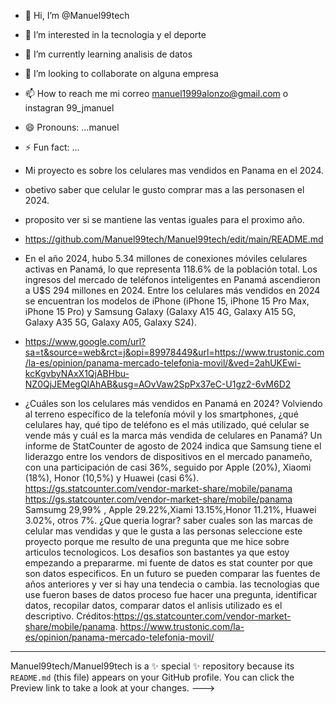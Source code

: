 - 👋 Hi, I’m @Manuel99tech
- 👀 I’m interested in la tecnologia y el deporte
- 🌱 I’m currently learning analisis de datos
- 💞️ I’m looking to collaborate on alguna empresa 
- 📫 How to reach me mi correo manuel1999alonzo@gmail.com o instagran 99_jmanuel
- 😄 Pronouns: ...manuel
- ⚡ Fun fact: ...
- Mi proyecto es sobre los celulares mas vendidos en Panama en el 2024.
- obetivo saber que celular le gusto comprar mas a las personasen el 2024.
- proposito ver si se mantiene las ventas iguales para el proximo año.
- https://github.com/Manuel99tech/Manuel99tech/edit/main/README.md
  
- En el año 2024, hubo 5.34 millones de conexiones móviles celulares activas en Panamá, lo que representa 118.6% de la población total. Los ingresos del mercado de teléfonos inteligentes en Panamá ascendieron a U$S 294 millones en 2024. Entre los celulares más vendidos en 2024 se encuentran los modelos de iPhone (iPhone 15, iPhone 15 Pro Max, iPhone 15 Pro) y Samsung Galaxy (Galaxy A15 4G, Galaxy A15 5G, Galaxy A35 5G, Galaxy A05, Galaxy S24).
- https://www.google.com/url?sa=t&source=web&rct=j&opi=89978449&url=https://www.trustonic.com/la-es/opinion/panama-mercado-telefonia-movil/&ved=2ahUKEwi-kcKgvbyNAxX1QjABHbu-NZ0QjJEMegQIAhAB&usg=AOvVaw2SpPx37eC-U1gz2-6vM6D2
- ¿Cuáles son los celulares más vendidos en Panamá en 2024?
Volviendo al terreno específico de la telefonía móvil y los smartphones, ¿qué celulares hay, qué tipo de teléfono es el más utilizado, qué celular se vende más y cuál es la marca más vendida de celulares en Panamá? Un informe de StatCounter de agosto de 2024 indica que Samsung tiene el liderazgo entre los vendors de dispositivos en el mercado panameño, con una participación de casi 36%, seguido por Apple (20%), Xiaomi (18%), Honor (10,5%) y Huawei (casi 6%). https://gs.statcounter.com/vendor-market-share/mobile/panama
https://gs.statcounter.com/vendor-market-share/mobile/panama
Samsumg 29,99% , Apple 29.22%,Xiami 13.15%,Honor 11.21%, Huawei 3.02%, otros 7%.
¿Que queria lograr?
saber cuales son las marcas de celular mas vendidas y que le gusta a las personas
seleccione este proyecto porque me resulto de una pregunta que me hice sobre articulos tecnologicos.
Los desafios son bastantes ya que estoy empezando a prepararme.
mi fuente de datos es stat counter por que son datos especificos.
En un futuro se pueden comparar las fuentes de años anteriores y ver si hay una tendecia o cambia.
las tecnologias que use fueron
bases de datos
proceso fue hacer una pregunta, identificar datos, recopilar datos, comparar datos 
el anlisis utilizado es el descriptivo.
Créditos:https://gs.statcounter.com/vendor-market-share/mobile/panama.
https://www.trustonic.com/la-es/opinion/panama-mercado-telefonia-movil/



---
Manuel99tech/Manuel99tech is a ✨ special ✨ repository because its `README.md` (this file) appears on your GitHub profile.
You can click the Preview link to take a look at your changes.
--->
